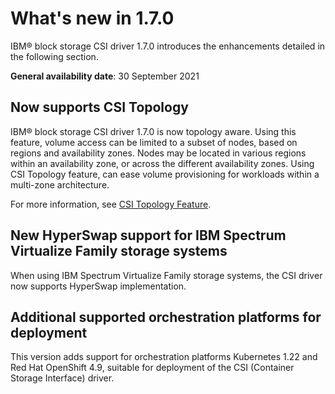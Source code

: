 # What's new in 1.7.0

IBM® block storage CSI driver 1.7.0 introduces the enhancements detailed in the following section.

**General availability date**: 30 September 2021

## Now supports CSI Topology

IBM® block storage CSI driver 1.7.0 is now topology aware.  Using this feature, volume access can be limited to a subset of nodes, based on regions and availability zones. Nodes may be located in various regions within an availability zone, or across the different availability zones. Using CSI Topology feature, can ease volume provisioning for workloads within a multi-zone architecture.

For more information, see [CSI Topology Feature](https://kubernetes-csi.github.io/docs/topology.html).

## New HyperSwap support for IBM Spectrum Virtualize Family storage systems

When using IBM Spectrum Virtualize Family storage systems, the CSI driver now supports HyperSwap implementation.

## Additional supported orchestration platforms for deployment

This version adds support for orchestration platforms Kubernetes 1.22 and Red Hat OpenShift 4.9, suitable for deployment of the CSI (Container Storage Interface) driver.



